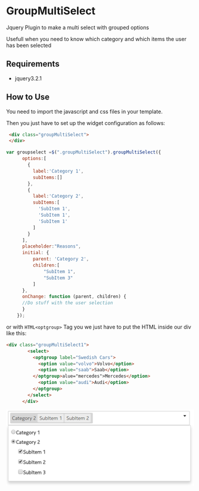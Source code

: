 # GroupMultiSelect
Jquery Plugin to make a multi select with grouped options

Usefull when you need to know which category and which items the user has been selected

## Requirements

* jquery3.2.1

## How to Use

You need to import the javascript and css files in your template.

Then you just have to set up the widget configuration as follows:
```HTML
 <div class="groupMultiSelect">
 </div>
```

```javascript
var groupselect =$(".groupMultiSelect").groupMultiSelect({
      options:[
        {
          label:'Category 1',
          subItems:[]
        },
        {
          label:'Category 2',
          subItems:[
            'SubItem 1',
            'SubItem 1',
            'SubItem 1'
          ]
        }
      ],
      placeholder:"Reasons",
      initial: {
          parent: 'Category 2',
          children:[
              "SubItem 1",
              "SubItem 3"
          ]
      },
      onChange: function (parent, children) {
      //Do stuff with the user selection
      }
    });
```
or with ```HTML<optgroup>``` Tag you we just have to put the HTML inside our div like this:
```HTML
<div class="groupMultiSelect1">
        <select>
          <optgroup label="Swedish Cars">
            <option value="volvo">Volvo</option>
            <option value="saab">Saab</option>
          </optgroup>alue="mercedes">Mercedes</option>
            <option value="audi">Audi</option>
          </optgroup>
        </select>
      </div>
```
![alt text](https://github.com/Lingsita/groupMultiSelect/blob/master/example.png)
